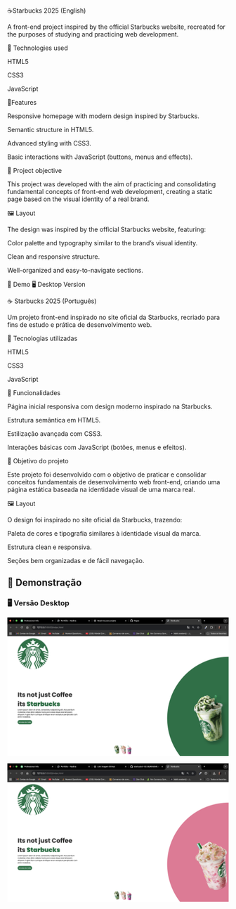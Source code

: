 ☕Starbucks 2025 (English)

A front-end project inspired by the official Starbucks website, recreated for the purposes of studying and practicing web development.

🚀 Technologies used

HTML5

CSS3

JavaScript

📌Features

Responsive homepage with modern design inspired by Starbucks.

Semantic structure in HTML5.

Advanced styling with CSS3.

Basic interactions with JavaScript (buttons, menus and effects).

🎯 Project objective

This project was developed with the aim of practicing and consolidating fundamental concepts of front-end web development, creating a static page based on the visual identity of a real brand.

🖼️ Layout

The design was inspired by the official Starbucks website, featuring:

Color palette and typography similar to the brand’s visual identity.

Clean and responsive structure.

Well-organized and easy-to-navigate sections.

📸 Demo
🖥️ Desktop Version



☕ Starbucks 2025 (Português)

Um projeto front-end inspirado no site oficial da Starbucks, recriado para fins de estudo e prática de desenvolvimento web.

🚀 Tecnologias utilizadas

HTML5

CSS3

JavaScript

📌 Funcionalidades

Página inicial responsiva com design moderno inspirado na Starbucks.

Estrutura semântica em HTML5.

Estilização avançada com CSS3.

Interações básicas com JavaScript (botões, menus e efeitos).

🎯 Objetivo do projeto

Este projeto foi desenvolvido com o objetivo de praticar e consolidar conceitos fundamentais de desenvolvimento web front-end, criando uma página estática baseada na identidade visual de uma marca real.

🖼️ Layout

O design foi inspirado no site oficial da Starbucks, trazendo:

Paleta de cores e tipografia similares à identidade visual da marca.

Estrutura clean e responsiva.

Seções bem organizadas e de fácil navegação.


## 📸 Demonstração

### 🖥️ Versão Desktop  
![Layout Desktop](https://github.com/Nadhia-Sabat/starbucks1-02.05/blob/master/imgmain.png?raw=true)

![Layout Desktop](https://github.com/Nadhia-Sabat/starbucks1-02.05/blob/master/imgmain2.png?raw=true)







